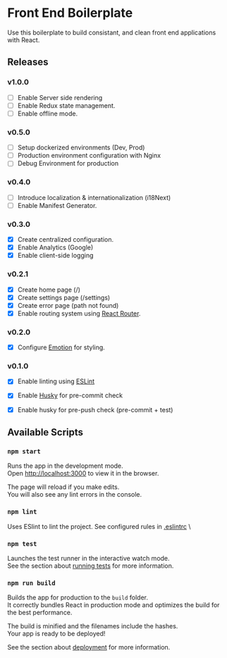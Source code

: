 # Front End Boilerplate

Use this boilerplate to build consistant, and clean front end applications with React.

## Releases

### v1.0.0
- [ ] Enable Server side rendering
- [ ] Enable Redux state management.
- [ ] Enable offline mode.

### v0.5.0
- [ ] Setup dockerized environments (Dev, Prod)
- [ ] Production environment configuration with Nginx
- [ ] Debug Environment for production

### v0.4.0
- [ ] Introduce localization & internationalization (i18Next)
- [ ] Enable Manifest Generator.

### v0.3.0
- [x] Create centralized configuration.
- [x] Enable Analytics (Google)
- [x] Enable client-side logging

### v0.2.1
- [x] Create home page (/)
- [x] Create settings page (/settings)
- [x] Create error page (path not found)
- [x] Enable routing system using [React Router](https://reactrouter.com/).

### v0.2.0
- [x] Configure [Emotion](https://emotion.sh/) for styling.

### v0.1.0
- [x] Enable linting using [ESLint](https://eslint.org/)
- [x] Enable [Husky](https://typicode.github.io/husky) for pre-commit check
- [x] Enable husky for pre-push check (pre-commit + test)


## Available Scripts

### `npm start`

Runs the app in the development mode.\
Open [http://localhost:3000](http://localhost:3000) to view it in the browser.

The page will reload if you make edits.\
You will also see any lint errors in the console.

### `npm lint`

Uses ESlint to lint the project. See configured rules in [.eslintrc](./.eslintrc) \
### `npm test`

Launches the test runner in the interactive watch mode.\
See the section about [running tests](https://facebook.github.io/create-react-app/docs/running-tests) for more information.

### `npm run build`

Builds the app for production to the `build` folder.\
It correctly bundles React in production mode and optimizes the build for the best performance.

The build is minified and the filenames include the hashes.\
Your app is ready to be deployed!

See the section about [deployment](https://facebook.github.io/create-react-app/docs/deployment) for more information.
